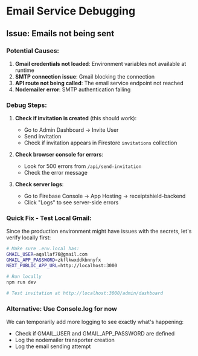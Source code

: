# Email Service Debugging

## Issue: Emails not being sent

### Potential Causes:

1. **Gmail credentials not loaded**: Environment variables not available at runtime
2. **SMTP connection issue**: Gmail blocking the connection
3. **API route not being called**: The email service endpoint not reached
4. **Nodemailer error**: SMTP authentication failing

### Debug Steps:

1. **Check if invitation is created** (this should work):
   - Go to Admin Dashboard → Invite User
   - Send invitation
   - Check if invitation appears in Firestore `invitations` collection

2. **Check browser console for errors**:
   - Look for 500 errors from `/api/send-invitation`
   - Check the error message

3. **Check server logs**:
   - Go to Firebase Console → App Hosting → receiptshield-backend
   - Click "Logs" to see server-side errors

### Quick Fix - Test Local Gmail:

Since the production environment might have issues with the secrets, let's verify locally first:

```bash
# Make sure .env.local has:
GMAIL_USER=aqallaf76@gmail.com
GMAIL_APP_PASSWORD=zkflkwxddkbnnyfx
NEXT_PUBLIC_APP_URL=http://localhost:3000

# Run locally
npm run dev

# Test invitation at http://localhost:3000/admin/dashboard
```

### Alternative: Use Console.log for now

We can temporarily add more logging to see exactly what's happening:
- Check if GMAIL_USER and GMAIL_APP_PASSWORD are defined
- Log the nodemailer transporter creation
- Log the email sending attempt

